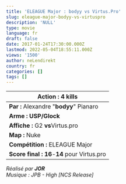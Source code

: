 ```yaml
---
title: 'ELEAGUE Major : bodyy vs Virtus.Pro'
slug: eleague-major-bodyy-vs-virtuspro
description: 'NULL'
type: movie
language: fr
draft: false
date: 2017-01-24T17:30:00.000Z
lastmod: 2022-05-04T18:55:11.000Z
views: '1500'
author: neLendirekt
country: fr
categories: []
tags: []
---
```

| **Action :** 4 kills                          |
| --------------------------------------------- |
| **Par :** Alexandre "**bodyy**" Pianaro       |
| **Arme : USP/Glock**                          |
| **Affiche :** G2 **vs**Virtus.pro             |
| **Map :** Nuke                                |
| **Compétition :** ELEAGUE Major               |
| **Score final : 16**\-**14** pour  Virtus.pro |

  
_Réalisé par **JOR**_  
_Musique : JPB - High \[NCS Release\]_
